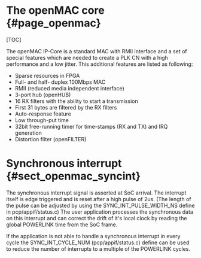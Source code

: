 The openMAC core {#page_openmac}
============

[TOC]

The openMAC IP-Core is a standard MAC with RMII interface and a set of special
features which are needed to create a PLK CN with a high performance and a low
jitter. This additional features are listed as following:

* Sparse resources in FPGA
* Full- and half- duplex 100Mbps MAC
* RMII (reduced media independent interface)
* 3-port hub (openHUB)
* 16 RX filters with the ability to start a transmission
* First 31 bytes are filtered by the RX filters
* Auto-response feature
* Low through-put time
* 32bit free-running timer for time-stamps (RX and TX) and IRQ generation
* Distortion filter (openFILTER)

# Synchronous interrupt    {#sect_openmac_syncint}
The synchronous interrupt signal is asserted at SoC arrival. The interrupt itself
is edge triggered and is reset after a high pulse of 2us. (The length of the pulse
can be adjusted by using the SYNC_INT_PULSE_WIDTH_NS define in pcp/appif/status.c)
The user application processes the synchronous data on this interrupt and can
correct the drift of it's local clock by reading the global POWERLINK time from
the SoC frame.

If the application is not able to handle a synchronous interrupt in every cycle
the SYNC_INT_CYCLE_NUM (pcp/appif/status.c) define can be used to reduce the
number of interrupts to a multiple of the POWERLINK cycles.